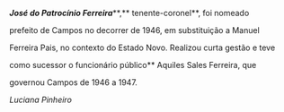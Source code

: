 

***José do Patrocínio Ferreira*****,** tenente-coronel**, foi nomeado

prefeito de Campos no decorrer de 1946, em substituição a Manuel

Ferreira Pais, no contexto do Estado Novo. Realizou curta gestão e teve

como sucessor o funcionário público** Aquiles Sales Ferreira, que

governou Campos de 1946 a 1947.



*Luciana Pinheiro*



